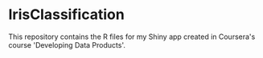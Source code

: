 # IrisClassification

This repository contains the R files for my Shiny app created in Coursera's course 'Developing Data Products'.
